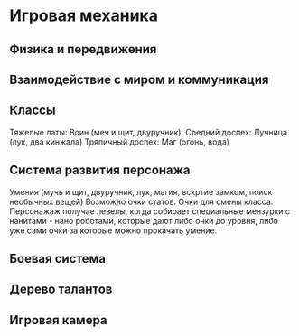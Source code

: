 Игровая механика
================

Физика и передвижения
---------------------

Взаимодействие с миром и коммуникация
-------------------------------------

Классы
------
Тяжелые латы: Воин (меч и щит, двуручник).
Средний доспех: Лучница (лук, два кинжала)
Тряпичный доспех: Маг (огонь, вода)

Система развития персонажа
--------------------------
Умения (мучь и щит, двуручник, лук, магия, вскртие замком, поиск необычных вещей)
Возможно очки статов.
Очки для смены класса.
Персонажаж получае левелы, когда собирает специальные мензурки с нанитами - нано роботами, которые дают либо очки до уровня,
либо уже сами очки за которые можно прокачать умение.

Боевая система
--------------

Дерево талантов
---------------

Игровая камера
--------------
